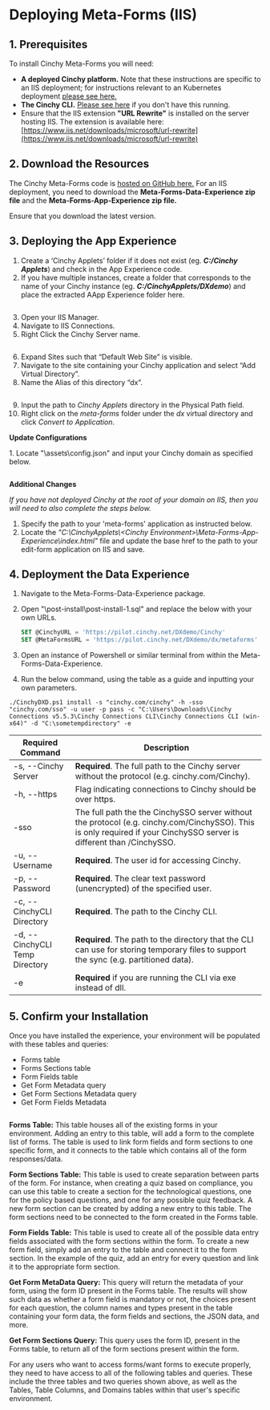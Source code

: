 # Deploying Meta-Forms (IIS)

## 1. Prerequisites

To install Cinchy Meta-Forms you will need:

* **A deployed Cinchy platform.** Note that these instructions are specific to an IIS deployment; for instructions relevant to an Kubernetes deployment [please see here.](broken-reference)
* **The Cinchy CLI.** [Please see here](https://cli.docs.cinchy.com/connections-installation-guide/v5-connections-and-cli-installation-guide#3.-running-the-cli) if you don't have this running.
* Ensure that the IIS extension **"URL Rewrite"** is installed on the server hosting IIS. The extension is available here: [https://www.iis.net/downloads/microsoft/url-rewrite](https://www.iis.net/downloads/microsoft/url-rewrite)

## 2. Download the Resources

The Cinchy Meta-Forms code is [hosted on GitHub here.](https://github.com/cinchy-co/meta-releases/tree/main/Meta-Forms) For an IIS deployment, you need to download the **Meta-Forms-Data-Experience zip file** and the **Meta-Forms-App-Experience zip file.**

Ensure that you download the latest version.

## 3. Deploying the App Experience

1. Create a ‘Cinchy Applets’ folder if it does not exist (eg. _**C:/Cinchy Applets**_) and check in the App Experience code.
2. If you have multiple instances, create a folder that corresponds to the name of your Cinchy instance (eg. _**C:/CinchyApplets/DXdemo**_) and place the extracted AApp Experience folder here.

<figure><img src="../../.gitbook/assets/image (29) (1).png" alt=""><figcaption></figcaption></figure>

3. Open your IIS Manager.
4. Navigate to IIS Connections.
5. Right Click the Cinchy Server name.

<figure><img src="../../.gitbook/assets/image (593).png" alt=""><figcaption></figcaption></figure>

6. Expand Sites such that “Default Web Site” is visible.
7. Navigate to the site containing your Cinchy application and select “Add Virtual Directory”.
8. Name the Alias of this directory “dx”.

<figure><img src="../../.gitbook/assets/image (600).png" alt=""><figcaption></figcaption></figure>

9. Input the path to _Cinchy Applets_ directory in the Physical Path field.
10. Right click on the _meta-forms_ folder under the _dx_ virtual directory and click _Convert to Application_.

**Update Configurations**

1\. Locate "\assets\config.json" and input your Cinchy domain as specified below.

<figure><img src="../../.gitbook/assets/image (565).png" alt=""><figcaption></figcaption></figure>

**Additional Changes**

_If you have not deployed Cinchy at the root of your domain on IIS, then you will need to also complete the steps below._

1. Specify the path to your 'meta-forms' application as instructed below.
2. Locate the _"C:\CinchyApplets\\\<Cinchy Environment>\Meta-Forms-App-Experience\index.html"_ file and update the base href to the path to your edit-form application on IIS and save.

## 4. Deployment the Data Experience

1. Navigate to the Meta-Forms-Data-Experience package.
2.  Open "\post-install\post-install-1.sql" and replace the below with your own URLs.

    ```sql
    SET @CinchyURL = 'https://pilot.cinchy.net/DXdemo/Cinchy'
    SET @MetaFormsURL = 'https://pilot.cinchy.net/DXdemo/dx/metaforms'
    ```
3. Open an instance of Powershell or similar terminal from within the Meta-Forms-Data-Experience.
4. Run the below command, using the table as a guide and inputting your own parameters.

```
./CinchyDXD.ps1 install -s "cinchy.com/cinchy" -h -sso "cinchy.com/sso" -u user -p pass -c "C:\Users\Downloads\Cinchy Connections v5.5.3\Cinchy Connections CLI\Cinchy Connections CLI (win-x64)" -d "C:\sometempdirectory" -e
```

| Required Command               | Description                                                                                                                                                           |
| ------------------------------ | --------------------------------------------------------------------------------------------------------------------------------------------------------------------- |
| -s, --Cinchy Server            | **Required**. The full path to the Cinchy server without the protocol (e.g. cinchy.com/Cinchy).                                                                       |
| -h, --https                    | Flag indicating connections to Cinchy should be over https.                                                                                                           |
| -sso                           | The full path the the CinchySSO server without the protocol (e.g. cinchy.com/CinchySSO). This is only required if your CinchySSO server is different than /CinchySSO. |
| -u, --Username                 | **Required**. The user id for accessing Cinchy.                                                                                                                       |
| -p, --Password                 | **Required**. The clear text password (unencrypted) of the specified user.                                                                                            |
| -c, --CinchyCLI Directory      | **Required**. The path to the Cinchy CLI.                                                                                                                             |
| -d, --CinchyCLI Temp Directory | **Required**. The path to the directory that the CLI can use for storing temporary files to support the sync (e.g. partitioned data).                                 |
| -e                             | **Required** if you are running the CLI via exe instead of dll.                                                                                                       |

## 5. Confirm your Installation

Once you have installed the experience, your environment will be populated with these tables and queries:

* Forms table
* Forms Sections table
* Form Fields table
* Get Form Metadata query
* Get Form Sections Metadata query
* Get Form Fields Metadata

<figure><img src="../../.gitbook/assets/image (213).png" alt=""><figcaption></figcaption></figure>

**Forms Table:** This table houses all of the existing forms in your environment. Adding an entry to this table, will add a form to the complete list of forms. The table is used to link form fields and form sections to one specific form, and it connects to the table which contains all of the form responses/data.

**Form Sections Table:**  This table is used to create separation between parts of the form. For instance, when creating a quiz based on compliance, you can use this table to create a section for the technological questions, one for the policy based questions, and one for any possible quiz feedback. A new form section can be created by adding a new entry to this table. The form sections need to be connected to the form created in the Forms table.

**Form Fields Table:** This table is used to create all of the possible data entry fields associated with the form sections within the form. To create a new form field, simply add an entry to the table and connect it to the form section. In the example of the quiz, add an entry for every question and link it to the appropriate form section.

**Get Form MetaData Query:** This query will return the metadata of your form, using the form ID present in the Forms table. The results will show such data as whether a form field is mandatory or not, the choices present for each question, the column names and types present in the table containing your form data, the form fields and sections, the JSON data, and more.

**Get Form Sections Query:** This query uses the form ID, present in the Forms table, to return all of the form sections present within the form.

For any users who want to access forms/want forms to execute properly, they need to have access to all of the following tables and queries. These include the three tables and two queries shown above, as well as the Tables, Table Columns, and Domains tables within that user's specific environment.
